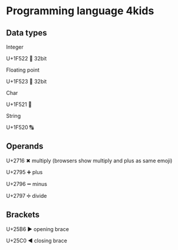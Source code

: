 # Programming language 4kids

## Data types

Integer

U+1F522   &#128290;   32bit

Floating point

U+1F523   &#128291;   32bit

Char

U+1F521   &#128289;

String

U+1F520   &#128288;

## Operands
U+2716  &#10006;  multiply (browsers show multiply and plus as same emoji)

U+2795  &#10133;   plus

U+2796  &#10134;   minus

U+2797  &#10135;   divide

## Brackets
U+25B6  &#9654;   opening brace

U+25C0  &#9664;   closing brace
